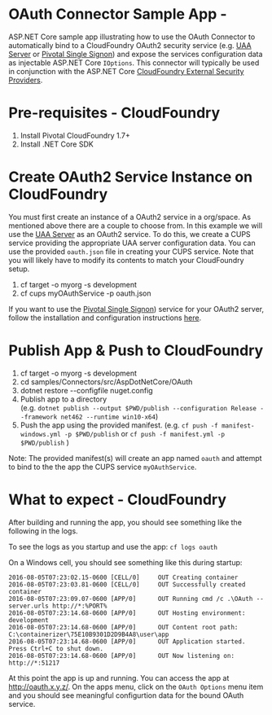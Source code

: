 ﻿# OAuth Connector Sample App - 
ASP.NET Core sample app illustrating how to use the OAuth Connector to automatically bind to a CloudFoundry OAuth2 security service (e.g. [UAA Server](https://github.com/cloudfoundry/uaa) or [Pivotal Single Signon](https://docs.pivotal.io/p-identity/)) and expose the services configuration data as injectable ASP.NET Core `IOptions`.
This connector will typically be used in conjunction with the ASP.NET Core [CloudFoundry External Security Providers](https://github.com/SteeltoeOSS/Security).
# Pre-requisites - CloudFoundry

1. Install Pivotal CloudFoundry 1.7+
2. Install .NET Core SDK

# Create OAuth2 Service Instance on CloudFoundry
You must first create an instance of a OAuth2 service in a org/space. As mentioned above there are a couple to choose from. In this example we will use the [UAA Server](https://github.com/cloudfoundry/uaa) as an OAuth2 service. To do this, we create a CUPS service providing the appropriate UAA server configuration data. You can use the provided `oauth.json` file in creating your CUPS service. Note that you will likely have to modify its contents to match your CloudFoundry setup.

1. cf target -o myorg -s development
2. cf cups myOAuthService -p oauth.json

If you want to use the [Pivotal Single Signon](https://docs.pivotal.io/p-identity/)) service for your OAuth2 server, follow the installation and configuration instructions [here](https://docs.pivotal.io/p-identity/installation.html).

# Publish App & Push to CloudFoundry

1. cf target -o myorg -s development
2. cd samples/Connectors/src/AspDotNetCore/OAuth
3. dotnet restore --configfile nuget.config
4. Publish app to a directory  
(e.g. `dotnet publish --output $PWD/publish --configuration Release --framework net462 --runtime win10-x64`)
5. Push the app using the provided manifest.
 (e.g.  `cf push -f manifest-windows.yml -p $PWD/publish` or `cf push -f manifest.yml -p $PWD/publish` )

Note: The provided manifest(s) will create an app named `oauth` and attempt to bind to the the app the CUPS service `myOAuthService`.

# What to expect - CloudFoundry
After building and running the app, you should see something like the following in the logs. 

To see the logs as you startup and use the app: `cf logs oauth`

On a Windows cell, you should see something like this during startup:
```
2016-08-05T07:23:02.15-0600 [CELL/0]     OUT Creating container
2016-08-05T07:23:03.81-0600 [CELL/0]     OUT Successfully created container
2016-08-05T07:23:09.07-0600 [APP/0]      OUT Running cmd /c .\OAuth --server.urls http://*:%PORT%
2016-08-05T07:23:14.68-0600 [APP/0]      OUT Hosting environment: development
2016-08-05T07:23:14.68-0600 [APP/0]      OUT Content root path: C:\containerizer\75E10B9301D2D9B4A8\user\app
2016-08-05T07:23:14.68-0600 [APP/0]      OUT Application started. Press Ctrl+C to shut down.
2016-08-05T07:23:14.68-0600 [APP/0]      OUT Now listening on: http://*:51217
```
At this point the app is up and running.  You can access the app at http://oauth.x.y.z/.  On the apps menu, click on the `OAuth Options` menu item and you should see meaningful configurtion data for the bound OAuth service.

